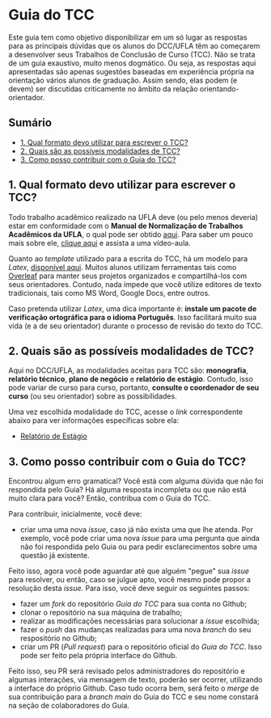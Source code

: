 # Guia do TCC <!-- omit in toc --> 

Este guia tem como objetivo disponibilizar em um só lugar as respostas para as principais dúvidas que os alunos do DCC/UFLA têm ao começarem a desenvolver seus Trabalhos de Conclusão de Curso (TCC). Não se trata de um guia exaustivo, muito menos dogmático. Ou seja, as respostas aqui apresentadas são apenas sugestões baseadas em experiência própria na orientação vários alunos de graduação. Assim sendo, elas podem (e devem) ser discutidas criticamente no âmbito da relação orientando-orientador.

## Sumário <!-- omit in toc --> 
- [1. Qual formato devo utilizar para escrever o TCC?](#1-qual-formato-devo-utilizar-para-escrever-o-tcc)
- [2. Quais são as possíveis modalidades de TCC?](#2-quais-são-as-possíveis-modalidades-de-tcc)
- [3. Como posso contribuir com o Guia do TCC?](#3-como-posso-contribuir-com-o-guia-do-tcc)

## 1. Qual formato devo utilizar para escrever o TCC?

Todo trabalho acadêmico realizado na UFLA deve (ou pelo menos deveria) estar em conformidade com o **Manual de Normalização de Trabalhos Acadêmicos da UFLA**, o qual pode ser obtido [aqui](http://repositorio.ufla.br/jspui/handle/1/41282). Para saber um pouco mais sobre ele, [clique aqui](https://www.youtube.com/watch?v=KqeUe-H5yGo) e assista a uma vídeo-aula.

Quanto ao *template* utilizado para a escrita do TCC, há um modelo para *Latex*, [disponível aqui](http://repositorio.ufla.br/jspui/bitstream/1/41282/5/Template%20para%20Monografias%20da%20UFLA%20%28Uflamon%29.zip). Muitos alunos utilizam ferramentas tais como [Overleaf](https://www.overleaf.com/project) para manter seus projetos organizados e compartilhá-los com seus orientadores. Contudo, nada impede que você utilize editores de texto tradicionais, tais como MS Word, Google Docs, entre outros.

Caso pretenda utilizar *Latex*, uma dica importante é: **instale um pacote de verificação ortográfica para o idioma Português**. Isso facilitará muito sua vida (e a de seu orientador) durante o processo de revisão do texto do TCC.

## 2. Quais são as possíveis modalidades de TCC?

Aqui no DCC/UFLA, as modalidades aceitas para TCC são: **monografia**, **relatório técnico**, **plano de negócio** e **relatório de estágio**. Contudo, isso pode variar de curso para curso, portanto, **consulte o coordenador de seu curso** (ou seu orientador) sobre as possibilidades.

Uma vez escolhida modalidade do TCC, acesse o *link* correspondente abaixo para ver informações específicas sobre ela:

- [Relatório de Estágio](relatorio-estagio.md)

## 3. Como posso contribuir com o Guia do TCC?

Encontrou algum erro gramatical? Você está com alguma dúvida que não foi respondida pelo Guia? Há alguma resposta incompleta ou que não está muito clara para você? Então, contribua com o Guia do TCC.

Para contribuir, inicialmente, você deve:

- criar uma uma nova *issue*, caso já não exista uma que lhe atenda. Por exemplo, você pode criar uma nova *issue* para uma pergunta que ainda não foi respondida pelo Guia ou para pedir esclarecimentos sobre uma questão já existente. 

Feito isso, agora você pode aguardar até que alguém "pegue" sua *issue* para resolver, ou então, caso se julgue apto, você mesmo pode propor a resolução desta *issue*. Para isso, você deve seguir os seguintes passos:

- fazer um *fork* do repositório *Guia do TCC* para sua conta no Github;
- clonar o repositório na sua máquina de trabalho;
- realizar as modificações necessárias para solucionar a *issue* escolhida;
- fazer o *push* das mudanças realizadas para uma nova *branch* do seu respositório no Github;
- criar um PR (*Pull request*) para o repositório oficial do *Guia do TCC*. Isso pode ser feito pela própria interface do Github.

Feito isso, seu PR será revisado pelos administradores do repositório e algumas interações, via mensagem de texto, poderão ser ocorrer, utilizando a interface do próprio Github. Caso tudo ocorra bem, será feito o *merge* de sua contribuição para a *branch main* do Guia do TCC e seu nome constará na seção de colaboradores do Guia.
